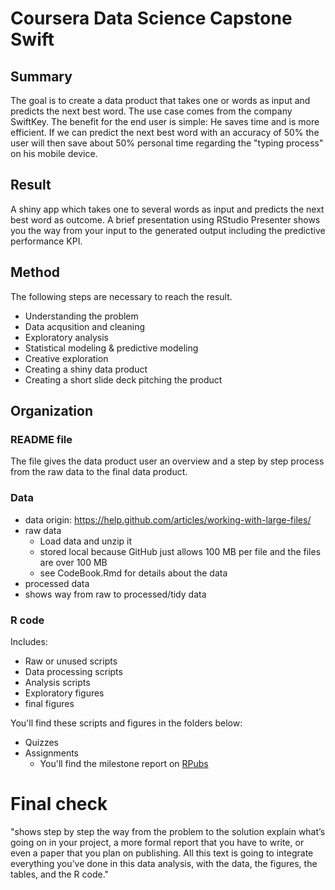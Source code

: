 # Coursera Data Science Capstone Swift

## Summary
The goal is to create a data product that takes one or words as input and predicts the next best word. The use case comes from the company SwiftKey. The benefit for the end user is simple: He saves time and is more efficient. If we can predict the next best word with an accuracy of 50% the user will then save about 50% personal time regarding the "typing process" on his mobile device.

## Result
A shiny app which takes one to several words as input and predicts the next best word as outcome. A brief presentation using RStudio Presenter shows you the way from your input to the generated output including the predictive performance KPI.

## Method
The following steps are necessary to reach the result.
- Understanding the problem 
- Data acqusition and cleaning 
- Exploratory analysis 
- Statistical modeling & predictive modeling 
- Creative exploration 
- Creating a shiny data product 
- Creating a short slide deck pitching the product 

## Organization

### README file 
The file gives the data product user an overview and a step by step process from the raw data to the final data product.

### Data
- data origin: https://help.github.com/articles/working-with-large-files/
- raw data
    + Load data and unzip it
    + stored local because GitHub just allows 100 MB per file and the files are over 100 MB
    + see CodeBook.Rmd for details about the data
- processed data 
- shows way from raw to processed/tidy data 


### R code
Includes:
- Raw or unused scripts 
- Data processing scripts 
- Analysis scripts
- Exploratory figures 
- final figures 

You'll find these scripts and figures in the folders below:
- Quizzes 
- Assignments
    + You'll find the milestone report on [RPubs](http://rpubs.com/ramon_schildknecht/dscmr)  

# Final check
"shows step by step the way from the problem to the solution
explain what’s going on in your project, a more formal report that you have to write, or even a paper that you plan on publishing. All this text is going to integrate everything you’ve done in this data analysis, with the data, the figures, the tables, and the R code."
